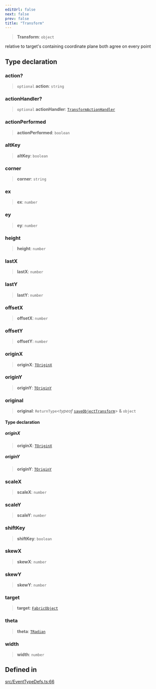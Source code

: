 ```yaml
---
editUrl: false
next: false
prev: false
title: "Transform"
---
```


> **Transform**: `object`

relative to target's containing coordinate plane
both agree on every point

## Type declaration

### action?

> `optional` **action**: `string`

### actionHandler?

> `optional` **actionHandler**: [`TransformActionHandler`](/api/type-aliases/transformactionhandler/)

### actionPerformed

> **actionPerformed**: `boolean`

### altKey

> **altKey**: `boolean`

### corner

> **corner**: `string`

### ex

> **ex**: `number`

### ey

> **ey**: `number`

### height

> **height**: `number`

### lastX

> **lastX**: `number`

### lastY

> **lastY**: `number`

### offsetX

> **offsetX**: `number`

### offsetY

> **offsetY**: `number`

### originX

> **originX**: [`TOriginX`](/api/type-aliases/toriginx/)

### originY

> **originY**: [`TOriginY`](/api/type-aliases/toriginy/)

### original

> **original**: `ReturnType`\<*typeof* [`saveObjectTransform`](/api/namespaces/util/functions/saveobjecttransform/)\> & `object`

#### Type declaration

##### originX

> **originX**: [`TOriginX`](/api/type-aliases/toriginx/)

##### originY

> **originY**: [`TOriginY`](/api/type-aliases/toriginy/)

### scaleX

> **scaleX**: `number`

### scaleY

> **scaleY**: `number`

### shiftKey

> **shiftKey**: `boolean`

### skewX

> **skewX**: `number`

### skewY

> **skewY**: `number`

### target

> **target**: [`FabricObject`](/api/classes/fabricobject/)

### theta

> **theta**: [`TRadian`](/api/type-aliases/tradian/)

### width

> **width**: `number`

## Defined in

[src/EventTypeDefs.ts:66](https://github.com/fabricjs/fabric.js/blob/8748628df7e9de00ba77413bfc3ad9e9fe9d4f30/src/EventTypeDefs.ts#L66)
